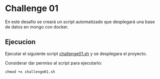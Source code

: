 # Challenge 01

 En este desafio se creará un script automatizado que desplegará una base de datos en mongo con docker.


## Ejecucion

Ejecutar el siguiente script [challenge01.sh](/docker/challenge01/challenge01.sh) y se desplegara el proyecto.

Considerar dar permiso al script para ejecutarlo:
    
    chmod +x challenge01.sh
